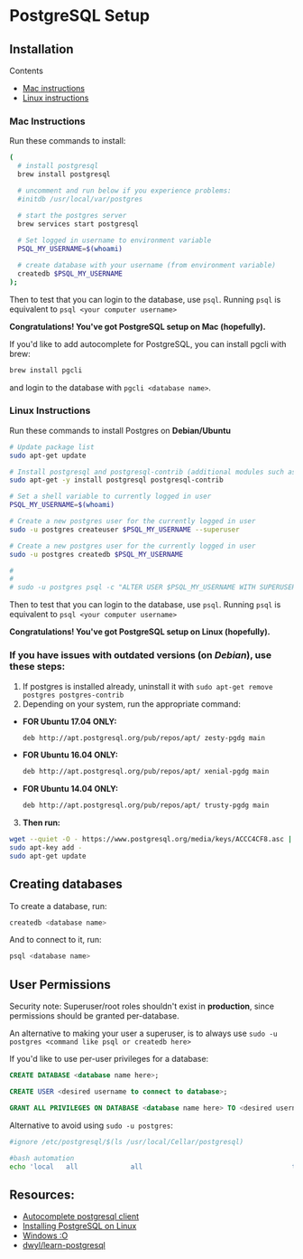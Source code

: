 # PostgreSQL Setup

## Installation
Contents
- [Mac instructions](#mac-instructions)
- [Linux instructions](#linux-instructions)

### Mac Instructions
Run these commands to install:
```bash
(
  # install postgresql
  brew install postgresql

  # uncomment and run below if you experience problems:
  #initdb /usr/local/var/postgres

  # start the postgres server
  brew services start postgresql
  
  # Set logged in username to environment variable
  PSQL_MY_USERNAME=$(whoami)

  # create database with your username (from environment variable)
  createdb $PSQL_MY_USERNAME
);
```

Then to test that you can login to the database, use `psql`.
Running `psql` is equivalent to `psql <your computer username>`

**Congratulations! You've got PostgreSQL setup on Mac (hopefully).**

If you'd like to add autocomplete for PostgreSQL, you can install pgcli with brew:
```bash
brew install pgcli
```
and login to the database with `pgcli <database name>`.



### Linux Instructions
Run these commands to install Postgres on **Debian/Ubuntu**
```bash
# Update package list
sudo apt-get update

# Install postgresql and postgresql-contrib (additional modules such as UUID)
sudo apt-get -y install postgresql postgresql-contrib

# Set a shell variable to currently logged in user
PSQL_MY_USERNAME=$(whoami)

# Create a new postgres user for the currently logged in user
sudo -u postgres createuser $PSQL_MY_USERNAME --superuser

# Create a new postgres user for the currently logged in user
sudo -u postgres createdb $PSQL_MY_USERNAME

# 
# 
# sudo -u postgres psql -c "ALTER USER $PSQL_MY_USERNAME WITH SUPERUSER"
```

Then to test that you can login to the database, use `psql`.
Running `psql` is equivalent to `psql <your computer username>`

**Congratulations! You've got PostgreSQL setup on Linux (hopefully).**



### If you have issues with outdated versions (on *Debian*), use these steps:
1. If postgres is installed already, uninstall it with `sudo apt-get remove postgres postgres-contrib`
2. Depending on your system, run the appropriate command:

  - **FOR Ubuntu 17.04 ONLY:**
    ```sh
    deb http://apt.postgresql.org/pub/repos/apt/ zesty-pgdg main
    ```
  
  - **FOR Ubuntu 16.04 ONLY:**
    ```sh
    deb http://apt.postgresql.org/pub/repos/apt/ xenial-pgdg main
    ```
  
  - **FOR Ubuntu 14.04 ONLY:**
    ```sh
    deb http://apt.postgresql.org/pub/repos/apt/ trusty-pgdg main
    ```
  
3. **Then run:**
  ```sh
  wget --quiet -O - https://www.postgresql.org/media/keys/ACCC4CF8.asc | \
  sudo apt-key add -
  sudo apt-get update
  ```




## Creating databases
To create a database, run:
```sh
createdb <database name>
```

And to connect to it, run:
```sh
psql <database name>
```

## User Permissions

Security note: Superuser/root roles shouldn't exist in **production**, since permissions should be granted per-database.

An alternative to making your user a superuser, is to always use `sudo -u postgres <command like psql or createdb here>`


If you'd like to use per-user privileges for a database:

```sql
CREATE DATABASE <database name here>;

CREATE USER <desired username to connect to database>;

GRANT ALL PRIVILEGES ON DATABASE <database name here> TO <desired username entered previously>;
```

Alternative to avoid using `sudo -u postgres`:
```bash
#ignore /etc/postgresql/$(ls /usr/local/Cellar/postgresql)

#bash automation
echo 'local   all             all                                     trust' >> $(psql -t -d postgres -c $'SHOW hba_file;')
```



## Resources:
- [Autocomplete postgresql client](https://github.com/dbcli/pgcli)
- [Installing PostgreSQL on Linux](https://www.digitalocean.com/community/tutorials/how-to-install-and-use-postgresql-on-ubuntu-16-04)
- [Windows :O](https://www.bigsql.org/package-manager.jsp/)
- [dwyl/learn-postgresql](https://github.com/dwyl/learn-postgresql)
